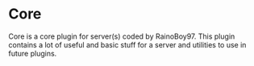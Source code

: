 Core
====
Core is a core plugin for server(s) coded by RainoBoy97.
This plugin contains a lot of useful and basic stuff for a server and utilities to use in future plugins.
